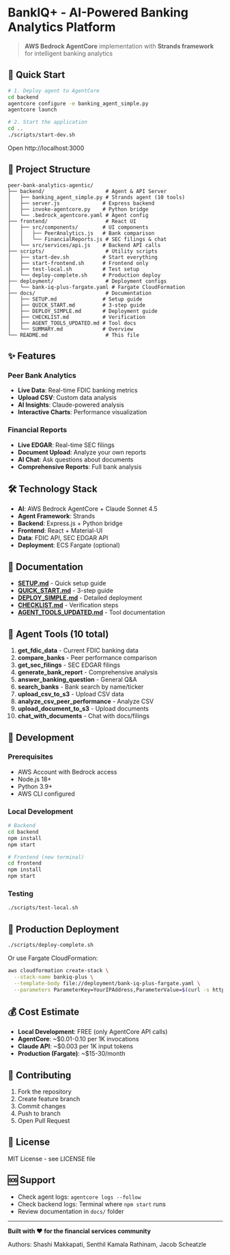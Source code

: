# BankIQ+ - AI-Powered Banking Analytics Platform

> **AWS Bedrock AgentCore** implementation with **Strands framework** for intelligent banking analytics

## 🚀 Quick Start

```bash
# 1. Deploy agent to AgentCore
cd backend
agentcore configure -e banking_agent_simple.py
agentcore launch

# 2. Start the application
cd ..
./scripts/start-dev.sh
```

Open http://localhost:3000

## 📁 Project Structure

```
peer-bank-analytics-agentic/
├── backend/                    # Agent & API Server
│   ├── banking_agent_simple.py # Strands agent (10 tools)
│   ├── server.js              # Express backend
│   ├── invoke-agentcore.py    # Python bridge
│   └── .bedrock_agentcore.yaml # Agent config
├── frontend/                   # React UI
│   ├── src/components/        # UI components
│   │   ├── PeerAnalytics.js   # Bank comparison
│   │   └── FinancialReports.js # SEC filings & chat
│   └── src/services/api.js    # Backend API calls
├── scripts/                    # Utility scripts
│   ├── start-dev.sh           # Start everything
│   ├── start-frontend.sh      # Frontend only
│   ├── test-local.sh          # Test setup
│   └── deploy-complete.sh     # Production deploy
├── deployment/                 # Deployment configs
│   └── bank-iq-plus-fargate.yaml # Fargate CloudFormation
├── docs/                       # Documentation
│   ├── SETUP.md               # Setup guide
│   ├── QUICK_START.md         # 3-step guide
│   ├── DEPLOY_SIMPLE.md       # Deployment guide
│   ├── CHECKLIST.md           # Verification
│   ├── AGENT_TOOLS_UPDATED.md # Tool docs
│   └── SUMMARY.md             # Overview
└── README.md                   # This file
```

## ✨ Features

### Peer Bank Analytics
- **Live Data**: Real-time FDIC banking metrics
- **Upload CSV**: Custom data analysis
- **AI Insights**: Claude-powered analysis
- **Interactive Charts**: Performance visualization

### Financial Reports
- **Live EDGAR**: Real-time SEC filings
- **Document Upload**: Analyze your own reports
- **AI Chat**: Ask questions about documents
- **Comprehensive Reports**: Full bank analysis

## 🛠️ Technology Stack

- **AI**: AWS Bedrock AgentCore + Claude Sonnet 4.5
- **Agent Framework**: Strands
- **Backend**: Express.js + Python bridge
- **Frontend**: React + Material-UI
- **Data**: FDIC API, SEC EDGAR API
- **Deployment**: ECS Fargate (optional)

## 📖 Documentation

- **[SETUP.md](docs/SETUP.md)** - Quick setup guide
- **[QUICK_START.md](docs/QUICK_START.md)** - 3-step guide
- **[DEPLOY_SIMPLE.md](docs/DEPLOY_SIMPLE.md)** - Detailed deployment
- **[CHECKLIST.md](docs/CHECKLIST.md)** - Verification steps
- **[AGENT_TOOLS_UPDATED.md](docs/AGENT_TOOLS_UPDATED.md)** - Tool documentation

## 🎯 Agent Tools (10 total)

1. **get_fdic_data** - Current FDIC banking data
2. **compare_banks** - Peer performance comparison
3. **get_sec_filings** - SEC EDGAR filings
4. **generate_bank_report** - Comprehensive analysis
5. **answer_banking_question** - General Q&A
6. **search_banks** - Bank search by name/ticker
7. **upload_csv_to_s3** - Upload CSV data
8. **analyze_csv_peer_performance** - Analyze CSV
9. **upload_document_to_s3** - Upload documents
10. **chat_with_documents** - Chat with docs/filings

## 🔧 Development

### Prerequisites
- AWS Account with Bedrock access
- Node.js 18+
- Python 3.9+
- AWS CLI configured

### Local Development
```bash
# Backend
cd backend
npm install
npm start

# Frontend (new terminal)
cd frontend
npm install
npm start
```

### Testing
```bash
./scripts/test-local.sh
```

## 🚀 Production Deployment

```bash
./scripts/deploy-complete.sh
```

Or use Fargate CloudFormation:
```bash
aws cloudformation create-stack \
  --stack-name bankiq-plus \
  --template-body file://deployment/bank-iq-plus-fargate.yaml \
  --parameters ParameterKey=YourIPAddress,ParameterValue=$(curl -s https://checkip.amazonaws.com)
```

## 💰 Cost Estimate

- **Local Development**: FREE (only AgentCore API calls)
- **AgentCore**: ~$0.01-0.10 per 1K invocations
- **Claude API**: ~$0.003 per 1K input tokens
- **Production (Fargate)**: ~$15-30/month

## 🤝 Contributing

1. Fork the repository
2. Create feature branch
3. Commit changes
4. Push to branch
5. Open Pull Request

## 📄 License

MIT License - see LICENSE file

## 🆘 Support

- Check agent logs: `agentcore logs --follow`
- Check backend logs: Terminal where `npm start` runs
- Review documentation in `docs/` folder

---

**Built with ❤️ for the financial services community**

Authors: Shashi Makkapati, Senthil Kamala Rathinam, Jacob Scheatzle

